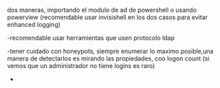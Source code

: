 

dos maneras, importando el modulo de ad de powershell o usando powerview (recomendable usar invisishell en los dos casos para evitar enhanced logging)

-recomendable usar herramientas que usen protocolo ldap

-tener cuidado con honeypots, siempre enumerar lo maximo posible,una manera de detectarlos es mirando las propiedades, coo logon count (si vemos que un administrador no tiene logins es raro)

-